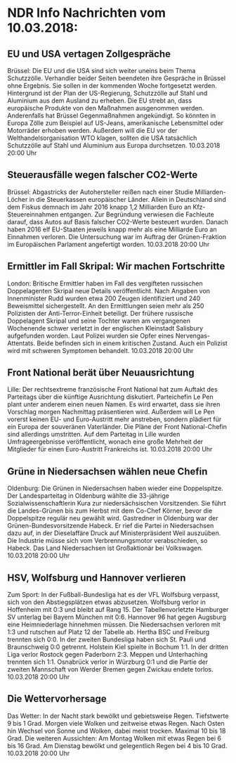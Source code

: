 # NDR Info Nachrichten vom 10.03.2018:


## EU und USA vertagen Zollgespräche
Brüssel:	Die EU und die USA sind sich weiter uneins beim Thema Schutzzölle. Verhandler beider Seiten beendeten ihre Gespräche in Brüssel ohne Ergebnis. Sie sollen in der kommenden Woche fortgesetzt werden. Hintergrund ist der Plan der US-Regierung, Schutzzölle auf Stahl und Aluminium aus dem Ausland zu erheben. Die EU strebt an, dass europäische Produkte von den Maßnahmen ausgenommen werden. Anderenfalls hat Brüssel Gegenmaßnahmen angekündigt. So könnten in Europa Zölle zum Beispiel auf US-Jeans, amerikanische Lebensmittel oder Motorräder erhoben werden. Außerdem will die EU vor der Welthandelsorganisation WTO klagen, sollten die USA tatsächlich Schutzzölle auf Stahl und Aluminium aus Europa durchsetzen. 10.03.2018 20:00 Uhr 

## Steuerausfälle wegen falscher CO2-Werte
Brüssel: Abgastricks der Autohersteller reißen nach einer Studie Milliarden-Löcher in die Steuerkassen europäischer Länder. Allein in Deutschland sind dem Fiskus demnach im Jahr 2016 knapp 1,2 Milliarden Euro an Kfz-Steuereinnahmen entgangen. Zur Begründung verwiesen die Fachleute darauf, dass Autos auf Basis falscher CO2-Werte besteuert wurden. Danach haben 2016 elf EU-Staaten jeweils knapp mehr als eine Milliarde Euro an Einnahmen verloren. Die Untersuchung war im Auftrag der Grünen-Fraktion im Europäischen Parlament angefertigt worden. 10.03.2018 20:00 Uhr 

## Ermittler im Fall Skripal: Wir machen Fortschritte
London:	Britische Ermittler haben im Fall des vergifteten russischen Doppelagenten Skripal neue Details veröffentlicht. Nach Angaben von Innenminister Rudd wurden etwa 200 Zeugen identifiziert und 240 Beweismittel sichergestellt. An den Ermittlungen seien mehr als 250 Polizisten der Anti-Terror-Einheit beteiligt. Der frühere russische Doppelagent Skripal und seine Tochter waren am vergangenen Wochenende schwer verletzt in der englischen Kleinstadt Salisbury aufgefunden worden. Laut Polizei wurden sie Opfer eines Nervengas-Attentats. Beide befinden sich in einem kritischen Zustand. Auch ein Polizist wird mit schweren Symptomen behandelt. 10.03.2018 20:00 Uhr 

## Front National berät über Neuausrichtung
Lille: Der rechtsextreme französische Front National hat zum Auftakt des Parteitags über die künftige Ausrichtung diskutiert. Parteichefin Le Pen plant unter anderem einen neuen Namen. Es wird erwartet, dass sie ihren Vorschlag morgen Nachmittag präsentieren wird. Außerdem will Le Pen vorerst keinen EU- und Euro-Austritt mehr anstreben, sondern plädiert für ein Europa der souveränen Vaterländer. Die Pläne der Front National-Chefin sind allerdings umstritten. Auf dem Parteitag in Lille wurden Umfrageergebnisse veröffentlicht, wonach eine große Mehrheit der Mitglieder für einen Euro-Austritt Frankreichs ist. 10.03.2018 20:00 Uhr 

## Grüne in Niedersachsen wählen neue Chefin
Oldenburg:	Die Grünen in Niedersachsen haben wieder eine Doppelspitze. Der Landesparteitag in Oldenburg wählte die 33-jährige Sozialwissenschaftlerin Kura zur niedersächsischen Vorsitzenden. Sie führt die Landes-Grünen bis zum Herbst mit dem Co-Chef Körner, bevor die Doppelspitze regulär neu gewählt wird. Gastredner in Oldenburg war der Grünen-Bundesvorsitzende Habeck. Er rief die Partei in Niedersachsen dazu auf, in der Dieselaffäre Druck auf Ministerpräsident Weil auszuüben. Die Industrie müsse sich vom Verbrennungsmotor verabschieden, so Habeck. Das Land Niedersachsen ist Großaktionär bei Volkswagen. 10.03.2018 20:00 Uhr 

## HSV, Wolfsburg und Hannover verlieren
Zum Sport: In der Fußball-Bundesliga hat es der VFL Wolfsburg verpasst, sich von den Abstiegsplätzen etwas abzusetzen. Wolfsburg verlor in Hoffenheim mit 0:3 und bleibt auf Rang 15. Der Tabellenvorletzte Hamburger SV unterlag bei Bayern München mit 0:6. Hannover 96 hat gegen Augsburg eine Heimniederlage hinnehmen müssen. Die Niedersachsen verloren mit 1:3 und rutschen auf Platz 12 der Tabelle ab. Hertha BSC und Freiburg trennten sich 0:0. In der zweiten Bundesliga haben sich St. Pauli und Braunschweig 0:0 getrennt. Holstein Kiel spielte in Bochum 1:1. In der dritten Liga verlor Rostock gegen Paderborn 2:3. Meppen und Unterhaching trennten sich 1:1. Osnabrück verlor in Würzburg 0:1 und die Partie der zweiten Mannschaft von Werder Bremen gegen Zwickau endete torlos. 10.03.2018 20:00 Uhr 

## Die Wettervorhersage
Das Wetter: In der Nacht stark bewölkt und gebietsweise Regen. Tiefstwerte 9 bis 1 Grad. Morgen viele Wolken und zeitweise etwas Regen. Nach Osten hin Wechsel von Sonne und Wolken, dabei meist trocken. Maximal 10 bis 18 Grad. Die weiteren Aussichten: Am Montag Wolken mit etwas Regen bei 6 bis 16 Grad. Am Dienstag bewölkt und gelegentlich Regen bei 4 bis 10 Grad. 10.03.2018 20:00 Uhr 
